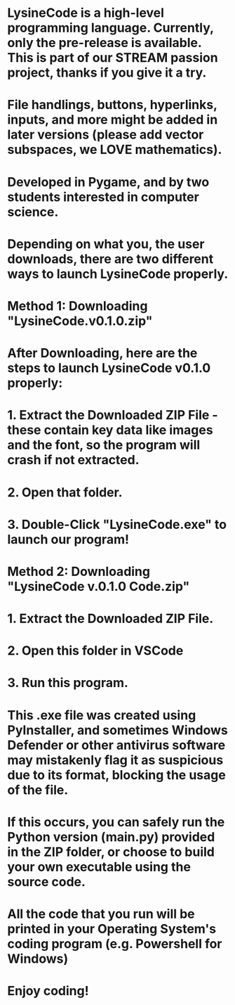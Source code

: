 # LysineCode is a high-level programming language. Currently, only the pre-release is available. This is part of our STREAM passion project, thanks if you give it a try.
# File handlings, buttons, hyperlinks, inputs, and more might be added in later versions (please add vector subspaces, we LOVE mathematics).
# Developed in Pygame, and by two students interested in computer science.

# Depending on what you, the user downloads, there are two different ways to launch LysineCode properly.

# Method 1: Downloading "LysineCode.v0.1.0.zip"
# After Downloading, here are the steps to launch LysineCode v0.1.0 properly:
# 1. Extract the Downloaded ZIP File - these contain key data like images and the font, so the program will crash if not extracted.
# 2. Open that folder.
# 3. Double-Click "LysineCode.exe" to launch our program!

# Method 2: Downloading "LysineCode v.0.1.0 Code.zip"
# 1. Extract the Downloaded ZIP File.
# 2. Open this folder in VSCode
# 3. Run this program.

# This .exe file was created using PyInstaller, and sometimes Windows Defender or other antivirus software may mistakenly flag it as suspicious due to its format, blocking the usage of the file.
# If this occurs, you can safely run the Python version (main.py) provided in the ZIP folder, or choose to build your own executable using the source code.

# All the code that you run will be printed in your Operating System's coding program (e.g. Powershell for Windows)

# Enjoy coding!
